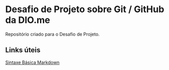 # Desafio de Projeto sobre Git / GitHub da DIO.me
Repositório criado para o Desafio de Projeto.

## Links úteis
[Sintaxe Básica Markdown](https://www.markdownguide.org/basic-syntax/)
